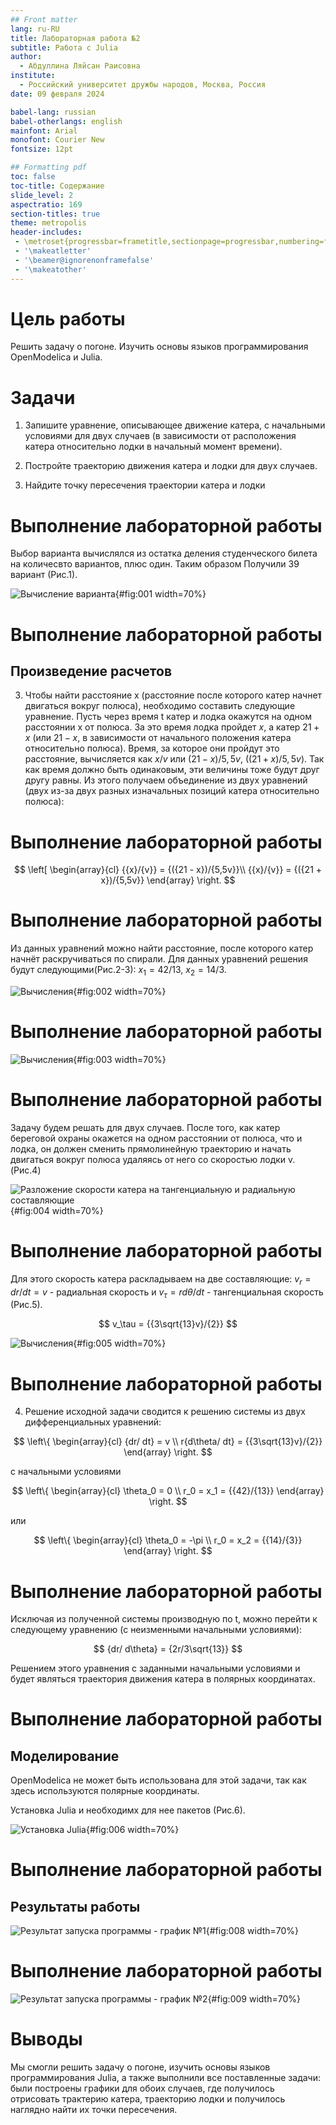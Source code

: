 ```yaml
---
## Front matter
lang: ru-RU
title: Лабораторная работа №2
subtitle: Работа с Julia
author:
  - Абдуллина Ляйсан Раисовна
institute:
  - Российский университет дружбы народов, Москва, Россия
date: 09 февраля 2024

babel-lang: russian
babel-otherlangs: english
mainfont: Arial
monofont: Courier New
fontsize: 12pt

## Formatting pdf
toc: false
toc-title: Содержание
slide_level: 2
aspectratio: 169
section-titles: true
theme: metropolis
header-includes:
 - \metroset{progressbar=frametitle,sectionpage=progressbar,numbering=fraction}
 - '\makeatletter'
 - '\beamer@ignorenonframefalse'
 - '\makeatother'
---
```



# Цель работы

Решить задачу о погоне. Изучить основы языков программирования OpenModelica и Julia.


# Задачи

1. Запишите уравнение, описывающее движение катера, с начальными условиями для двух случаев (в зависимости от расположения катера относительно лодки в начальный момент времени).

2. Постройте траекторию движения катера и лодки для двух случаев.

3. Найдите точку пересечения траектории катера и лодки


# Выполнение лабораторной работы

Выбор варианта вычислялся из остатка деления студенческого билета на количесвто вариантов, плюс один. Таким образом Получили 39 вариант (Рис.1).

![Вычисление варианта](image/2.png){#fig:001 width=70%}

# Выполнение лабораторной работы

## Произведение расчетов

3. Чтобы найти расстояние x (расстояние после которого катер начнет двигаться вокруг полюса), необходимо составить следующие уравнение. Пусть через время t катер и лодка окажутся на одном расстоянии x от полюса. За это время лодка пройдет $x$, а катер $21 + x$ (или $21 - x$, в зависимости от начального положения катера относительно полюса). Время, за которое они пройдут это расстояние, вычисляется как $x / v$ или (${21 - x})/{5,5v}$, ((${21 + x})/{5,5v}$). Так как время должно быть одинаковым, эти величины тоже будут друг другу равны. Из этого получаем объединение из двух уравнений (двух из-за двух разных изначальных позиций катера относительно полюса):

# Выполнение лабораторной работы

$$ \left[ \begin{array}{cl}
{{x}/{v}} = {({21 - x})/{5,5v}}\\
{{x}/{v}} = {({21 + x})/{5,5v}}
\end{array} \right. $$

# Выполнение лабораторной работы


Из данных уравнений можно найти расстояние, после которого катер начнёт раскручиваться по спирали. Для данных уравнений решения будут следующими(Рис.2-3): $x_1 = {{42}/{13}}$, $x_2 = {{14}/{3}}$. 

![Вычисления](image/4.png){#fig:002 width=70%}

# Выполнение лабораторной работы


![Вычисления](image/6.png){#fig:003 width=70%}


# Выполнение лабораторной работы

Задачу будем решать для двух случаев. После того, как катер береговой охраны окажется на одном расстоянии от полюса, что и лодка, он должен сменить прямолинейную траекторию и начать двигаться вокруг полюса удаляясь от него со скоростью лодки v. (Рис.4)

![Разложение скорости катера на тангенциальную и радиальную составляющие](image/3.png){#fig:004 width=70%}

# Выполнение лабораторной работы

Для этого скорость катера раскладываем на две составляющие: $v_r = {dr/ dt} = v$ - радиальная скорость и $v_\tau = r{d\theta/ dt}$ - тангенциальная скорость (Рис.5).

$$ v_\tau = {{3\sqrt{13}v}/{2}} $$

![Вычисления](image/7.png){#fig:005 width=70%}

# Выполнение лабораторной работы

4. Решение исходной задачи сводится к решению системы из двух дифференциальных уравнений:

$$ \left\{ \begin{array}{cl}
{dr/ dt} = v \\
r{d\theta/ dt} = {{3\sqrt{13}v}/{2}}
\end{array} \right. $$

с начальными условиями 

$$ \left\{ \begin{array}{cl}
\theta_0 = 0 \\
r_0 = x_1 = {{42}/{13}}
\end{array} \right. $$

или

$$ \left\{ \begin{array}{cl}
\theta_0 = -\pi \\
r_0 = x_2 = {{14}/{3}}
\end{array} \right. $$


# Выполнение лабораторной работы

Исключая из полученной системы производную по t, можно перейти к следующему уравнению (с неизменными начальными условиями):

$$ {dr/ d\theta} = {2r/3\sqrt{13}} $$

Решением этого уравнения с заданными начальными условиями и будет являться траектория движения катера в полярных координатах.

# Выполнение лабораторной работы

## Моделирование

OpenModelica не может быть использована для этой задачи, так как здесь используются полярные координаты.

Установка Julia и необходимх для нее пакетов (Рис.6).

![Установка Julia](image/1.png){#fig:006 width=70%}

# Выполнение лабораторной работы

## Результаты работы

![Результат запуска программы - график №1](image/lab2_01.png){#fig:008 width=70%}

# Выполнение лабораторной работы


![Результат запуска программы - график №2](image/lab2_02.png){#fig:009 width=70%}

# Выводы

Мы смогли решить задачу о погоне, изучить основы языков программирования Julia, а также выполнили все поставленные задачи: были построены графики для обоих случаев, где получилось отрисовать трактерию катера, траекторию лодки и получилось наглядно найти их точки пересечения. 

